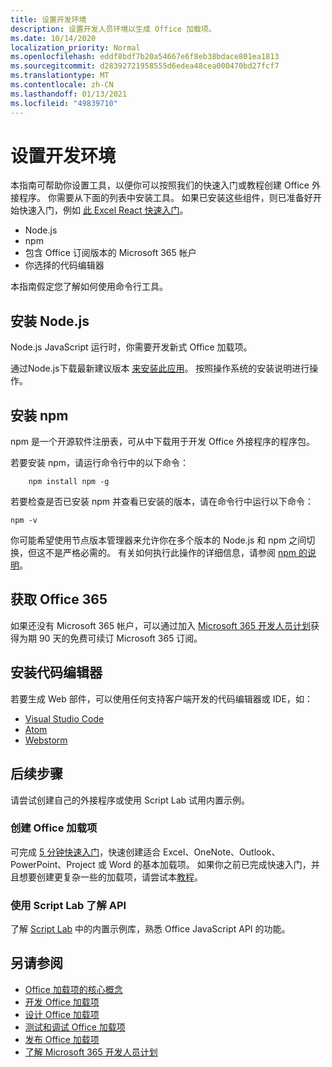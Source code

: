```yaml
---
title: 设置开发环境
description: 设置开发人员环境以生成 Office 加载项。
ms.date: 10/14/2020
localization_priority: Normal
ms.openlocfilehash: eddf8bdf7b20a54667e6f8eb38bdace801ea1813
ms.sourcegitcommit: d28392721958555d6edea48cea000470bd27fcf7
ms.translationtype: MT
ms.contentlocale: zh-CN
ms.lasthandoff: 01/13/2021
ms.locfileid: "49839710"
---
```

# <a name="set-up-your-development-environment"></a>设置开发环境

本指南可帮助你设置工具，以便你可以按照我们的快速入门或教程创建 Office 外接程序。 你需要从下面的列表中安装工具。 如果已安装这些组件，则已准备好开始快速入门，例如 [此 Excel React 快速入门](../quickstarts/excel-quickstart-react.md)。

- Node.js
- npm
- 包含 Office 订阅版本的 Microsoft 365 帐户
- 你选择的代码编辑器

本指南假定您了解如何使用命令行工具。 

## <a name="install-nodejs"></a>安装 Node.js

Node.js JavaScript 运行时，你需要开发新式 Office 加载项。

通过Node.js下载最新建议版本 [来安装此应用](https://nodejs.org)。 按照操作系统的安装说明进行操作。

## <a name="install-npm"></a>安装 npm

npm 是一个开源软件注册表，可从中下载用于开发 Office 外接程序的程序包。

若要安装 npm，请运行命令行中的以下命令：

```command&nbsp;line
    npm install npm -g
```

若要检查是否已安装 npm 并查看已安装的版本，请在命令行中运行以下命令：

```command&nbsp;line
npm -v
```

你可能希望使用节点版本管理器来允许你在多个版本的 Node.js 和 npm 之间切换，但这不是严格必需的。 有关如何执行此操作的详细信息，请参阅 [npm 的说明](https://docs.npmjs.com/downloading-and-installing-node-js-and-npm)。

## <a name="get-office-365"></a>获取 Office 365

如果还没有 Microsoft 365 帐户，可以通过加入 [Microsoft 365 开发人员计划](https://developer.microsoft.com/office/dev-program)获得为期 90 天的免费可续订 Microsoft 365 订阅。

## <a name="install-a-code-editor"></a>安装代码编辑器

若要生成 Web 部件，可以使用任何支持客户端开发的代码编辑器或 IDE，如：

- [Visual Studio Code](https://code.visualstudio.com/)
- [Atom](https://atom.io)
- [Webstorm](https://www.jetbrains.com/webstorm)

## <a name="next-steps"></a>后续步骤

请尝试创建自己的外接程序或使用 Script Lab 试用内置示例。

### <a name="create-an-office-add-in"></a>创建 Office 加载项

可完成 [5 分钟快速入门](../index.yml)，快速创建适合 Excel、OneNote、Outlook、PowerPoint、Project 或 Word 的基本加载项。 如果你之前已完成快速入门，并且想要创建更复杂一些的加载项，请尝试本[教程](../index.yml)。

### <a name="explore-the-apis-with-script-lab"></a>使用 Script Lab 了解 API

了解 [Script Lab](explore-with-script-lab.md) 中的内置示例库，熟悉 Office JavaScript API 的功能。

## <a name="see-also"></a>另请参阅

- [Office 加载项的核心概念](../overview/core-concepts-office-add-ins.md)
- [开发 Office 加载项](../develop/develop-overview.md)
- [设计 Office 加载项](../design/add-in-design.md)
- [测试和调试 Office 加载项](../testing/test-debug-office-add-ins.md)
- [发布 Office 加载项](../publish/publish.md)
- [了解 Microsoft 365 开发人员计划](https://developer.microsoft.com/microsoft-365/dev-program)